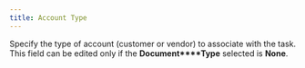 ```yaml
---
title: Account Type
---
```



Specify the type of account (customer or vendor) to associate with the  task. This field can be edited only if the **Document****Type** selected is **None**.
